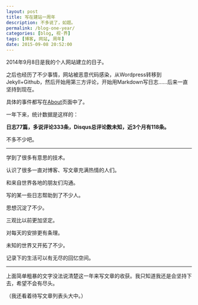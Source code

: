 ```yaml
---
layout: post
title: 写在建站一周年
description: 不多说了，如题。
permalink: /blog-one-year/
categories: [blog, 视·界]
tags: [博客, 网站, 周年]
date: 2015-09-08 20:52:00
--- 
```


2014年9月8日是我的个人网站建立的日子。

之后也经历了不少事情，网站被恶意代码感染，从Wordpress转移到Jekyll+Github，然后开始用第三方评论，开始用Markdown写日志……后来一直坚持到现在。

具体的事件都写在[About](/about/)页面中了。

一年下来，统计数据是这样的：

**日志77篇，多说评论333条，Disqus总评论数未知，近3个月有118条。**

不多不少吧。

------

学到了很多有意思的技术。

认识了很多一直对博客、写文章充满热情的人们。

和来自世界各地的朋友们沟通。

写的某一些日志帮助到了不少人。

思想沉淀了不少。

三观比以前更加坚定。

对每天的安排更有条理。

未知的世界又开拓了不少。

记录下的生活可以有无尽的回忆空间。

------

上面简单粗暴的文字没法说清楚这一年来写文章的收获。我只知道我还是会坚持下去，希望不会有尽头。

（我还看着待写文章列表头大中。）